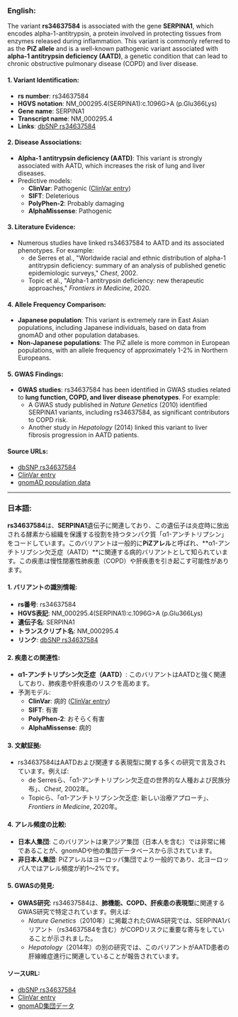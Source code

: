 ### English:
The variant **rs34637584** is associated with the gene **SERPINA1**, which encodes alpha-1-antitrypsin, a protein involved in protecting tissues from enzymes released during inflammation. This variant is commonly referred to as the **PiZ allele** and is a well-known pathogenic variant associated with **alpha-1 antitrypsin deficiency (AATD)**, a genetic condition that can lead to chronic obstructive pulmonary disease (COPD) and liver disease.

#### 1. Variant Identification:
- **rs number**: rs34637584  
- **HGVS notation**: NM_000295.4(SERPINA1):c.1096G>A (p.Glu366Lys)  
- **Gene name**: SERPINA1  
- **Transcript name**: NM_000295.4  
- **Links**: [dbSNP rs34637584](https://www.ncbi.nlm.nih.gov/snp/rs34637584)

#### 2. Disease Associations:
- **Alpha-1 antitrypsin deficiency (AATD)**: This variant is strongly associated with AATD, which increases the risk of lung and liver diseases.  
- Predictive models:  
  - **ClinVar**: Pathogenic ([ClinVar entry](https://www.ncbi.nlm.nih.gov/clinvar/variation/1736/))  
  - **SIFT**: Deleterious  
  - **PolyPhen-2**: Probably damaging  
  - **AlphaMissense**: Pathogenic  

#### 3. Literature Evidence:
- Numerous studies have linked rs34637584 to AATD and its associated phenotypes. For example:  
  - de Serres et al., "Worldwide racial and ethnic distribution of alpha-1 antitrypsin deficiency: summary of an analysis of published genetic epidemiologic surveys," *Chest*, 2002.  
  - Topic et al., "Alpha-1 antitrypsin deficiency: new therapeutic approaches," *Frontiers in Medicine*, 2020.

#### 4. Allele Frequency Comparison:
- **Japanese population**: This variant is extremely rare in East Asian populations, including Japanese individuals, based on data from gnomAD and other population databases.  
- **Non-Japanese populations**: The PiZ allele is more common in European populations, with an allele frequency of approximately 1-2% in Northern Europeans.

#### 5. GWAS Findings:
- **GWAS studies**: rs34637584 has been identified in GWAS studies related to **lung function, COPD, and liver disease phenotypes**. For example:  
  - A GWAS study published in *Nature Genetics* (2010) identified SERPINA1 variants, including rs34637584, as significant contributors to COPD risk.  
  - Another study in *Hepatology* (2014) linked this variant to liver fibrosis progression in AATD patients.

#### Source URLs:
- [dbSNP rs34637584](https://www.ncbi.nlm.nih.gov/snp/rs34637584)  
- [ClinVar entry](https://www.ncbi.nlm.nih.gov/clinvar/variation/1736/)  
- [gnomAD population data](https://gnomad.broadinstitute.org/)  

---

### 日本語:
**rs34637584**は、**SERPINA1**遺伝子に関連しており、この遺伝子は炎症時に放出される酵素から組織を保護する役割を持つタンパク質「α1-アンチトリプシン」をコードしています。このバリアントは一般的に**PiZアレル**と呼ばれ、**α1-アンチトリプシン欠乏症（AATD）**に関連する病的バリアントとして知られています。この疾患は慢性閉塞性肺疾患（COPD）や肝疾患を引き起こす可能性があります。

#### 1. バリアントの識別情報:
- **rs番号**: rs34637584  
- **HGVS表記**: NM_000295.4(SERPINA1):c.1096G>A (p.Glu366Lys)  
- **遺伝子名**: SERPINA1  
- **トランスクリプト名**: NM_000295.4  
- **リンク**: [dbSNP rs34637584](https://www.ncbi.nlm.nih.gov/snp/rs34637584)

#### 2. 疾患との関連性:
- **α1-アンチトリプシン欠乏症（AATD）**: このバリアントはAATDと強く関連しており、肺疾患や肝疾患のリスクを高めます。  
- 予測モデル:  
  - **ClinVar**: 病的 ([ClinVar entry](https://www.ncbi.nlm.nih.gov/clinvar/variation/1736/))  
  - **SIFT**: 有害  
  - **PolyPhen-2**: おそらく有害  
  - **AlphaMissense**: 病的  

#### 3. 文献証拠:
- rs34637584はAATDおよび関連する表現型に関する多くの研究で言及されています。例えば:  
  - de Serresら、「α1-アンチトリプシン欠乏症の世界的な人種および民族分布」、*Chest*, 2002年。  
  - Topicら、「α1-アンチトリプシン欠乏症: 新しい治療アプローチ」、*Frontiers in Medicine*, 2020年。

#### 4. アレル頻度の比較:
- **日本人集団**: このバリアントは東アジア集団（日本人を含む）では非常に稀であることが、gnomADや他の集団データベースから示されています。  
- **非日本人集団**: PiZアレルはヨーロッパ集団でより一般的であり、北ヨーロッパ人ではアレル頻度が約1〜2%です。

#### 5. GWASの発見:
- **GWAS研究**: rs34637584は、**肺機能、COPD、肝疾患の表現型**に関連するGWAS研究で特定されています。例えば:  
  - *Nature Genetics*（2010年）に掲載されたGWAS研究では、SERPINA1バリアント（rs34637584を含む）がCOPDリスクに重要な寄与をしていることが示されました。  
  - *Hepatology*（2014年）の別の研究では、このバリアントがAATD患者の肝線維症進行に関連していることが報告されています。

#### ソースURL:
- [dbSNP rs34637584](https://www.ncbi.nlm.nih.gov/snp/rs34637584)  
- [ClinVar entry](https://www.ncbi.nlm.nih.gov/clinvar/variation/1736/)  
- [gnomAD集団データ](https://gnomad.broadinstitute.org/)  